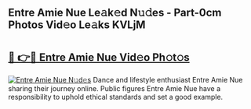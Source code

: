 ## Entre Amie Nue Le𝚊k𝚎d N𝚞𝚍es - Part-0cm Photos Vid𝚎o Le𝚊ks KVLjM

# <h2><a href="http://fb833kh.evod.top/?m=Entre+Amie+Nue">🔗 👉🔴 Entre Amie Nue Vid𝚎o Ph𝚘t𝚘s</a></h2>

[![Entre Amie Nue N𝚞d𝚎s](https://i.imgur.com/8V9OHl7.gif)](http://fb833kh.evod.top/?m=Entre+Amie+Nue)
Dance and lifestyle enthusiast Entre Amie Nue sharing their journey online. Public figures Entre Amie Nue have a responsibility to uphold ethical standards and set a good example. 

